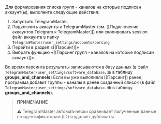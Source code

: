 Для формирования списка групп - каналов на которые подписан аккаунт(ы), выполните следующие действия:

1. Запустить TelegramMaster.
2. Подключить аккаунты к TelegramMaster (см. [[Подключение аккаунтов Telegram к TelegramMaster]]) или скопировать session файл аккаунта в папку `TelegramMaster/user_settings/accounts/parsing`
3. Перейти в раздел «[[Парсинг]]»
4. Выбрать функцию «[[Парсинг групп - каналов на которые подписан аккаунт]]».

Во время парсинга результаты записываются в базу данных (в файл `TelegramMaster/user_settings/software_database.db` в таблицу **groups_and_channels**)
Если вы уже выполняли [[Парсинг]] ранее, программа добавит группы - каналы в ранее созданный список (в файл `TelegramMaster/user_settings/software_database.db` в таблицу **groups_and_channels**).

> **ПРИМЕЧАНИЕ**
> 
> ⚠️ TelegramMaster автоматически сравнивает полученные данные по идентификаторам (ID) и удаляет дубликаты. 

